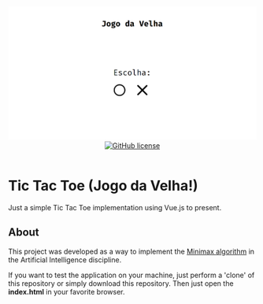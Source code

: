 <div align="center">
  <img src="./assets/TicTacToe.png" alt="Tic Tac Toe"><br>
  <a href="https://github.com/ricassiocosta/tic-tac-toe/blob/master/LICENSE"><img alt="GitHub license" src="https://img.shields.io/github/license/ricassiocosta/tic-tac-toe?color=008CFF"></a>
</div><br>

# Tic Tac Toe (Jogo da Velha!) <br>
Just a simple Tic Tac Toe implementation using Vue.js to present.

## About
This project was developed as a way to implement the <a href="https://en.wikipedia.org/wiki/Minimax" target="_blank">Minimax algorithm</a> in the Artificial Intelligence discipline.


If you want to test the application on your machine, just perform a 'clone' of this repository or simply download this repository. Then just open the <strong>index.html</strong> in your favorite browser.